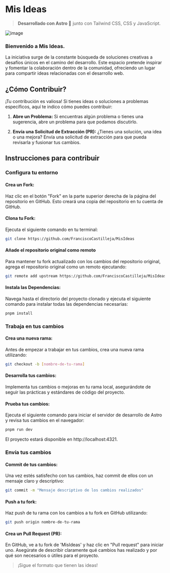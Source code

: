 # Mis Ideas

> **Desarrollado con Astro 🚀** junto con Tailwind CSS, CSS y JavaScript.

![image](https://github.com/FranciscoCastilleja/MisIdeas/assets/150322398/23466ea4-1af7-42c7-a80f-29ff6113fba1)

### Bienvenido a **Mis Ideas**.

La iniciativa surge de la constante búsqueda de soluciones creativas a desafíos únicos en el camino del desarrollo. Este espacio pretende inspirar y fomentar la colaboración dentro de la comunidad, ofreciendo un lugar para compartir ideas relacionadas con el desarrollo web.

## ¿Cómo Contribuir?

¡Tu contribución es valiosa! Si tienes ideas o soluciones a problemas específicos, aquí te indico cómo puedes contribuir:

1. **Abre un Problema:** Si encuentras algún problema o tienes una sugerencia, abre un problema para que podamos discutirlo.

2. **Envía una Solicitud de Extracción (PR):** ¿Tienes una solución, una idea o una mejora? Envía una solicitud de extracción para que pueda revisarla y fusionar tus cambios.

## Instrucciones para contribuir

### Configura tu entorno

#### Crea un Fork:

Haz clic en el botón "Fork" en la parte superior derecha de la página del repositorio en GitHub. Esto creará una copia del repositorio en tu cuenta de GitHub.

#### Clona tu Fork:

Ejecuta el siguiente comando en tu terminal:
```bash
git clone https://github.com/FranciscoCastilleja/MisIdeas
```

#### Añade el repositorio original como remoto

Para mantener tu fork actualizado con los cambios del repositorio original, agrega el repositorio original como un remoto ejecutando:
```bash
git remote add upstream https://github.com/FranciscoCastilleja/MisIdeas
```

#### Instala las Dependencias:

Navega hasta el directorio del proyecto clonado y ejecuta el siguiente comando para instalar todas las dependencias necesarias:
```bash
pnpm install
```
### Trabaja en tus cambios

#### Crea una nueva rama:

Antes de empezar a trabajar en tus cambios, crea una nueva rama utilizando:
```bash
git checkout -b [nombre-de-tu-rama]
```

#### Desarrolla tus cambios:

Implementa tus cambios o mejoras en tu rama local, asegurándote de seguir las prácticas y estándares de código del proyecto.

#### Prueba tus cambios:

Ejecuta el siguiente comando para iniciar el servidor de desarrollo de Astro y revisa tus cambios en el navegador:
```bash
pnpm run dev
```
El proyecto estará disponible en http://localhost:4321.

### Envía tus cambios

#### Commit de tus cambios:

Una vez estés satisfecho con tus cambios, haz commit de ellos con un mensaje claro y descriptivo:
```bash
git commit -m "Mensaje descriptivo de los cambios realizados"
```

#### Push a tu fork:

Haz push de tu rama con los cambios a tu fork en GitHub utilizando:
```bash
git push origin nombre-de-tu-rama
```

#### Crea un Pull Request (PR):

En GitHub, ve a tu fork de 'MisIdeas' y haz clic en "Pull request" para iniciar uno. Asegúrate de describir claramente qué cambios has realizado y por qué son necesarios o útiles para el proyecto.

> ¡Sigue el formato que tienen las ideas! 